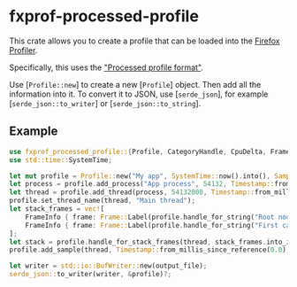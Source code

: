 # fxprof-processed-profile

This crate allows you to create a profile that can be loaded into
the [Firefox Profiler](https://profiler.firefox.com/).

Specifically, this uses the ["Processed profile format"](https://github.com/firefox-devtools/profiler/blob/main/docs-developer/processed-profile-format.md).

Use [`Profile::new`] to create a new [`Profile`] object. Then add all the
information into it. To convert it to JSON, use [`serde_json`], for
example [`serde_json::to_writer`] or [`serde_json::to_string`].

## Example

```rust
use fxprof_processed_profile::{Profile, CategoryHandle, CpuDelta, Frame, FrameInfo, FrameFlags, SamplingInterval, Timestamp};
use std::time::SystemTime;

let mut profile = Profile::new("My app", SystemTime::now().into(), SamplingInterval::from_millis(1));
let process = profile.add_process("App process", 54132, Timestamp::from_millis_since_reference(0.0));
let thread = profile.add_thread(process, 54132000, Timestamp::from_millis_since_reference(0.0), true);
profile.set_thread_name(thread, "Main thread");
let stack_frames = vec![
    FrameInfo { frame: Frame::Label(profile.handle_for_string("Root node")), subcategory: CategoryHandle::OTHER.into(), flags: FrameFlags::empty() },
    FrameInfo { frame: Frame::Label(profile.handle_for_string("First callee")), subcategory: CategoryHandle::OTHER.into(), flags: FrameFlags::empty() }
];
let stack = profile.handle_for_stack_frames(thread, stack_frames.into_iter());
profile.add_sample(thread, Timestamp::from_millis_since_reference(0.0), stack, CpuDelta::ZERO, 1);

let writer = std::io::BufWriter::new(output_file);
serde_json::to_writer(writer, &profile)?;
```
